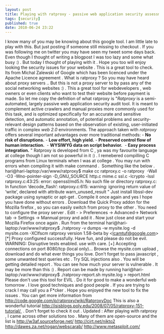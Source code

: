 ```yaml
---
layout: post
title: Playing with ratproxy - passive web application security assessment tool
tags: [security]
published: true
date: 2010-06-24 23:22
---
```

I know many of you may be knowing about this google tool. I am little late to play with this. But just posting if someone still missing to checkout . If you was following me on twitter you may have seen my tweet some days back. Even though I thought of writing a blogpost I was too lazy and some what busy :) .  But today I thought of playing with it . Hope you too will enjoy looking the security issues for your website . This is a great tool to check. Its from Michal Zalewski of Google which has been licenced under the Apache Licence agreement .  What is ratproxy ?  So you may have heard about proxy servers .. But this is not a proxy server to by pass any of the social networking websites :) . This a great tool for webdevelopers , web owners or even clients who want to test their website before payment is made. So let me copy the defnition of what ratproxy is  "*Ratproxy* is a semi-automated, largely passive web application security audit tool. It is meant to complement active crawlers and manual proxies more commonly used for this task, and is optimized specifically for an accurate and sensitive detection, and automatic annotation, of potential problems and security-relevant design patterns based on the observation of existing, user-initiated traffic in complex *web 2.0* environments. The approach taken with *ratproxy* offers several important advantages over more traditional methods:  -   **No risk of disruptions.**  -   **Low effort, high yield.**  -   **Preserved control flow of human interaction.**   -   **WYSIWYG data on script behavior.**   -   **Easy process integration.** "  Ratproxy is developed from C , ya was my favourite language at college though I am not so powerful in it :) . I remebered compilling C programs from Linux terminals when I was at college .  You may run with errors when compiling it with make command .  Something like the below .  hari@hari-laptop:/var/www/ratproxy$ make cc ratproxy.c -o ratproxy  -Wall -O3 -Wno-pointer-sign -D\_GNU\_SOURCE http.c mime.c ssl.c -lcrypto -lssl ratproxy.c:43:25: error: openssl/md5.h: No such file or directory ratproxy.c: In function ‘decode\_flash’: ratproxy.c:615: warning: ignoring return value of ‘write’, declared with attribute warn\_unused\_result  "  Just install libssl-dev package using synaptic or apt-get . Compile it once again and yes I hope you have done without errors . Download the Quick Proxy addon for the Mozilla firefox , so you can easily switch from proxy to the other . You need to configure the proxy server . Edit - \> Preferences -\> Advanced-\> Network tab -\> Settings -\> Mannual proxy and add it . Now just close and start your Mozilla Firefox once again .  Run from the terminal  hari@hari-laptop:/var/www/ratproxy$ ./ratproxy -v dumps -w mysite.log -d mysite.com -XClfscm  ratproxy version 1.58-beta by <lcamtuf@google.com\> [\*] Proxy configured successfully. Have fun, and please do not be evil.     WARNING: Disruptive tests enabled. use with care. [+] Accepting connections on port 8080/tcp (local only)...  Browse the mysite.com upload , download and do what ever things you love. Don't forget to pass javascript , some unwanted test queries etc . Try SQL injections also . You will be getting detailed report . You can see how much your server is vulnerable . It may be more than this :) .  Report can be made by running hari@hari-laptop:/var/www/ratproxy$ ./ratproxy-report.sh mysite.log \> report.html  Please don't use this tool for EVIL . Do it for good to make a wonderful web tomorrow . I love good techniques and good people . If you are trying to crack I may call you a F\*cker . Hope you enjoyed the new tool to fix the issues .  You can get more information from http://code.google.com/p/ratproxy/wiki/RatproxyDoc  This is also a wonderful tutorial http://isisblogs.poly.edu/2008/07/05/ratproxy-151-tutorial/  . Don't forget to check it out .  Updated : After playing with ratproxy , I came across other solutions too . Many of them are open-source and the list is  http://w3af.sourceforge.net/  http://cirt.net/nikto2  http://dawes.za.net/rogan/webscarab/  http://www.metasploit.com/   
